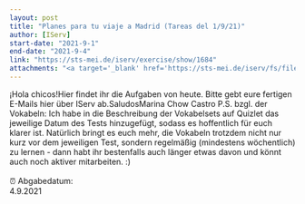 ```yaml
---
layout: post
title: "Planes para tu viaje a Madrid (Tareas del 1/9/21)"
author: [IServ]
start-date: "2021-9-1"
end-date: "2021-9-4"
link: "https://sts-mei.de/iserv/exercise/show/1684"
attachments: "<a target='_blank' href='https://sts-mei.de/iserv/fs/file/exercise-dl/26936/tareas_del_1-9-21.pdf'>tareas_del_1-9-21.pdf</a><br> <a target='_blank' href='https://sts-mei.de/iserv/fs/file/exercise-dl/26964/Expresio%CC%81n%20escrita%20-%2001.09.2021%20%28Dominik%20Gralka%29.pdf'>Expresio%CC%81n_escrita_-_01.09.2021_%28Dominik_Gralka%29.pdf</a><br> "
---
```

¡Hola chicos!Hier findet ihr die Aufgaben von heute. Bitte gebt eure fertigen E-Mails hier über IServ ab.SaludosMarina Chow Castro P.S. bzgl. der Vokabeln: Ich habe in die Beschreibung der Vokabelsets auf Quizlet das jeweilige Datum des Tests hinzugefügt, sodass es hoffentlich für euch klarer ist. Natürlich bringt es euch mehr, die Vokabeln trotzdem nicht nur kurz vor dem jeweiligen Test, sondern regelmäßig (mindestens wöchentlich) zu lernen - dann habt ihr bestenfalls auch länger etwas davon und könnt auch noch aktiver mitarbeiten. :)<br><br> ⏰ Abgabedatum: <br>4.9.2021